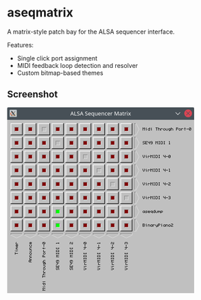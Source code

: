 # aseqmatrix

A matrix-style patch bay for the ALSA sequencer interface.

Features:
- Single click port assignment
- MIDI feedback loop detection and resolver
- Custom bitmap-based themes

## Screenshot

![](doc/Screenshot-2021-06-12.png)
